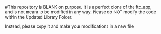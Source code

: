 #This repository is BLANK on purpose. 
It is a perfect clone of the ftc_app, and is not meant to be modified in any way. 
Please do NOT modify the code within the Updated Library Folder. 

Instead, please copy it and make your modifications in a new file. 
